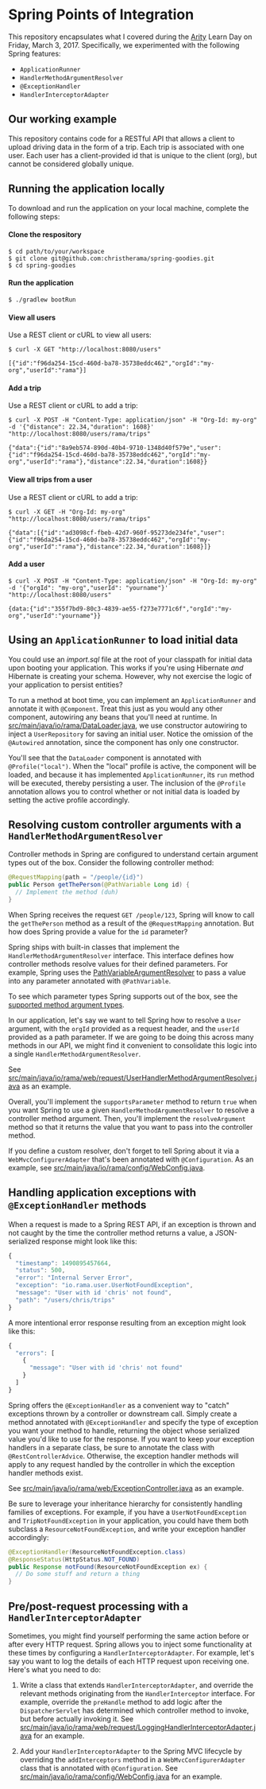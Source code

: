 # Spring Points of Integration
This repository encapsulates what I covered during the [Arity](http://arity.com) Learn Day on Friday, March 3, 2017. Specifically, we experimented with the following Spring features:
- `ApplicationRunner`
- `HandlerMethodArgumentResolver`
- `@ExceptionHandler`
- `HandlerInterceptorAdapter`

## Our working example
This repository contains code for a RESTful API that allows a client to upload driving data in the form of a trip. Each trip is associated with one user. Each user has a client-provided id that is unique to the client (org), but cannot be considered globally unique.

## Running the application locally
To download and run the application on your local machine, complete the following steps:

#### Clone the respository
```
$ cd path/to/your/workspace
$ git clone git@github.com:christherama/spring-goodies.git
$ cd spring-goodies
```

#### Run the application
```
$ ./gradlew bootRun
```

#### View all users
Use a REST client or cURL to view all users:
```
$ curl -X GET "http://localhost:8080/users"

[{"id":"f96da254-15cd-460d-ba78-35738eddc462","orgId":"my-org","userId":"rama"}]
```

#### Add a trip
Use a REST client or cURL to add a trip:
```
$ curl -X POST -H "Content-Type: application/json" -H "Org-Id: my-org" -d '{"distance": 22.34,"duration": 1608}' "http://localhost:8080/users/rama/trips"

{"data":{"id":"8a9eb574-890d-40b4-9710-1348d40f579e","user":{"id":"f96da254-15cd-460d-ba78-35738eddc462","orgId":"my-org","userId":"rama"},"distance":22.34,"duration":1608}}
```

#### View all trips from a user
Use a REST client or cURL to add a trip:
```
$ curl -X GET -H "Org-Id: my-org" "http://localhost:8080/users/rama/trips"

{"data":[{"id":"ad3098cf-fbeb-42d7-960f-95273de234fe","user":{"id":"f96da254-15cd-460d-ba78-35738eddc462","orgId":"my-org","userId":"rama"},"distance":22.34,"duration":1608}]}
```

#### Add a user
```
$ curl -X POST -H "Content-Type: application/json" -H "Org-Id: my-org" -d '{"orgId": "my-org","userId": "yourname"}' "http://localhost:8080/users"

{data:{"id":"355f7bd9-80c3-4839-ae55-f273e7771c6f","orgId":"my-org","userId":"yourname"}}
```

## Using an `ApplicationRunner` to load initial data
You could use an *import.sql* file at the root of your classpath for initial data upon booting your application. This works if you're using Hibernate *and* Hibernate is creating your schema. However, why not exercise the logic of your application to persist entities?

To run a method at boot time, you can implement an `ApplicationRunner` and annotate it with `@Component`. Treat this just as you would any other component, autowiring any beans that you'll need at runtime. In [src/main/java/io/rama/DataLoader.java](https://github.com/christherama/spring-goodies/blob/master/src/main/java/io/rama/DataLoader.java), we use constructor autowiring to inject a `UserRepository` for saving an initial user. Notice the omission of the `@Autowired` annotation, since the component has only one constructor.

You'll see that the `DataLoader` component is annotated with `@Profile("local")`. When the "local" profile is active, the component will be loaded, and because it has implemented `ApplicationRunner`, its `run` method will be executed, thereby persisting a user. The inclusion of the `@Profile` annotation allows you to control whether or not initial data is loaded by setting the active profile accordingly.

## Resolving custom controller arguments with a `HandlerMethodArgumentResolver`
Controller methods in Spring are configured to understand certain argument types out of the box. Consider the following controller method:

```java
@RequestMapping(path = "/people/{id}")
public Person getThePerson(@PathVariable Long id) {
  // Implement the method (duh)
}
```

When Spring receives the request `GET /people/123`, Spring will know to call the `getThePerson` method as a result of the `@RequestMapping` annotation. But how does Spring provide a value for the `id` parameter?

Spring ships with built-in classes that implement the `HandlerMethodArgumentResolver` interface. This interface defines how controller methods resolve values for their defined parameters. For example, Spring uses the [PathVariableArgumentResolver](http://docs.spring.io/spring/docs/current/javadoc-api/org/springframework/web/servlet/mvc/method/annotation/PathVariableMethodArgumentResolver.html) to pass a value into any parameter annotated with `@PathVariable`.

To see which parameter types Spring supports out of the box, see the [supported method argument types](http://docs.spring.io/spring/docs/current/spring-framework-reference/htmlsingle/#mvc-ann-arguments).

In our application, let's say we want to tell Spring how to resolve a `User` argument, with the `orgId` provided as a request header, and the `userId` provided as a path parameter. If we are going to be doing this across many methods in our API, we might find it convenient to consolidate this logic into a single `HandlerMethodArgumentResolver`.

See [src/main/java/io/rama/web/request/UserHandlerMethodArgumentResolver.java](https://github.com/christherama/spring-goodies/blob/master/src/main/java/io/rama/web/request/UserHandlerMethodArgumentResolver.java) as an example.

Overall, you'll implement the `supportsParameter` method to return `true` when you want Spring to use a given `HandlerMethodArgumentResolver` to resolve a controller method argument. Then, you'll implement the `resolveArgument` method so that it returns the value that you want to pass into the controller method.

If you define a custom resolver, don't forget to tell Spring about it via a `WebMvcConfigurerAdapter` that's been annotated with `@Configuration`. As an example, see [src/main/java/io/rama/config/WebConfig.java](https://github.com/christherama/spring-goodies/blob/master/src/main/java/io/rama/config/WebConfig.java#L20).

## Handling application exceptions with `@ExceptionHandler` methods
When a request is made to a Spring REST API, if an exception is thrown and not caught by the time the controller method returns a value, a JSON-serialized response might look like this:

```javascript
{
  "timestamp": 1490895457664,
  "status": 500,
  "error": "Internal Server Error",
  "exception": "io.rama.user.UserNotFoundException",
  "message": "User with id 'chris' not found",
  "path": "/users/chris/trips"
}
```

A more intentional error response resulting from an exception might look like this:

```javascript
{
  "errors": [
    {
      "message": "User with id 'chris' not found"
    }
  ]
}
```

Spring offers the `@ExceptionHandler` as a convenient way to "catch" exceptions thrown by a controller or downstream call. Simply create a method annotated with `@ExceptionHandler` and specify the type of exception you want your method to handle, returning the object whose serialized value you'd like to use for the response. If you want to keep your exception handlers in a separate class, be sure to annotate the class with `@RestControllerAdvice`. Otherwise, the exception handler methods will apply to any request handled by the controller in which the exception handler methods exist.

See [src/main/java/io/rama/web/ExceptionController.java](https://github.com/christherama/spring-goodies/blob/master/src/main/java/io/rama/web/ExceptionController.java) as an example.

Be sure to leverage your inheritance hierarchy for consistently handling families of exceptions. For example, if you have a `UserNotFoundException` and `TripNotFoundException` in your application, you could have them both subclass a `ResourceNotFoundException`, and write your exception handler accordingly:

```java
@ExceptionHandler(ResourceNotFoundException.class)
@ResponseStatus(HttpStatus.NOT_FOUND)
public Response notFound(ResourceNotFoundException ex) {
  // Do some stuff and return a thing
}
```

## Pre/post-request processing with a `HandlerInterceptorAdapter`
Sometimes, you might find yourself performing the same action before or after every HTTP request. Spring allows you to inject some functionality at these times by configuring a `HandlerInterceptorAdapter`. For example, let's say you want to log the details of each HTTP request upon receiving one. Here's what you need to do:

1. Write a class that extends `HandlerInterceptorAdapter`, and override the relevant methods originating from the `HandlerInterceptor` interface. For example, override the `preHandle` method to add logic after the `DispatcherServlet` has determined which controller method to invoke, but before actually invoking it. See [src/main/java/io/rama/web/request/LoggingHandlerInterceptorAdapter.java](https://github.com/christherama/spring-goodies/blob/master/src/main/java/io/rama/web/request/LoggingHandlerInterceptorAdapter.java) for an example.

2. Add your `HandlerInterceptorAdapter` to the Spring MVC lifecycle by overriding the `addInterceptors` method in a `WebMvcConfigurerAdapter` class that is annotated with `@Configuration`. See [src/main/java/io/rama/config/WebConfig.java](https://github.com/christherama/spring-goodies/blob/master/src/main/java/io/rama/config/WebConfig.java#L24) for an example.